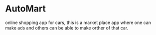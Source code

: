 # AutoMart
online shopping app for cars, this is a market place app where one can make ads and others can be able to make orther of that car.

